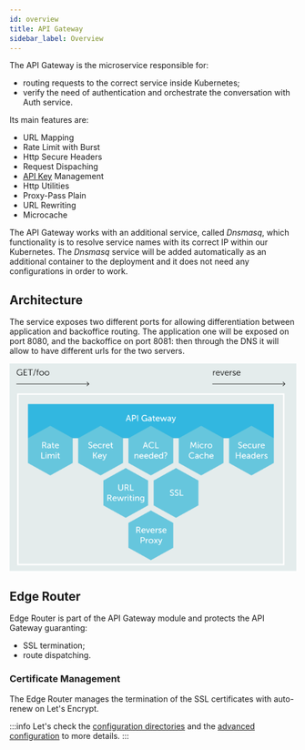 ```yaml
---
id: overview
title: API Gateway
sidebar_label: Overview
---
```

The API Gateway is the microservice responsible for:

- routing requests to the correct service inside Kubernetes;
- verify the need of authentication and orchestrate the conversation with Auth service.

Its main features are:

- URL Mapping
- Rate Limit with Burst
- Http Secure Headers
- Request Dispaching
- [API Key](../../development_suite/api-console/api-design/api_key.md) Management
- Http Utilities
- Proxy-Pass Plain
- URL Rewriting
- Microcache

The API Gateway works with an additional service, called _Dnsmasq_, which functionality is to resolve service names with its correct IP within our Kubernetes. The _Dnsmasq_ service will be added automatically as an additional container to the deployment and it does not need any configurations in order to work.

## Architecture

The service exposes two different ports for allowing differentiation between application and backoffice routing.
The application one will be exposed on port 8080, and the backoffice on port 8081: then through the DNS it will allow to have different urls for the two servers.

![API Gateway](img/gateway-architecture.png)

## Edge Router

Edge Router is part of the API Gateway module and protects the API Gateway guaranting:

- SSL termination;
- route dispatching.

### Certificate Management

The Edge Router manages the termination of the SSL certificates with auto-renew on Let's Encrypt.

:::info
Let's check the [configuration directories](./configuration#configuration-directories) and the [advanced configuration](../../development_suite/api-console/advanced-section/api-gateway/how-to) to more details.
:::

